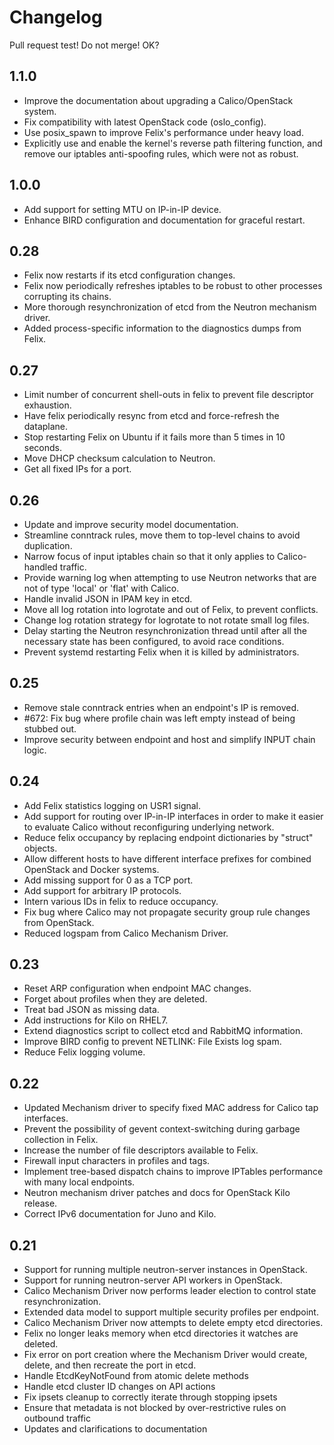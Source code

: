 # Changelog

Pull request test!  Do not merge!  OK?

## 1.1.0

- Improve the documentation about upgrading a Calico/OpenStack system.
- Fix compatibility with latest OpenStack code (oslo_config).
- Use posix_spawn to improve Felix's performance under heavy load.
- Explicitly use and enable the kernel's reverse path filtering function,
  and remove our iptables anti-spoofing rules, which were not as robust.

## 1.0.0

- Add support for setting MTU on IP-in-IP device.
- Enhance BIRD configuration and documentation for graceful restart.

## 0.28

- Felix now restarts if its etcd configuration changes.
- Felix now periodically refreshes iptables to be robust to other processes
  corrupting its chains.
- More thorough resynchronization of etcd from the Neutron mechanism driver.
- Added process-specific information to the diagnostics dumps from Felix.

## 0.27

- Limit number of concurrent shell-outs in felix to prevent file descriptor
  exhaustion.
- Have felix periodically resync from etcd and force-refresh the dataplane.
- Stop restarting Felix on Ubuntu if it fails more than 5 times in 10 seconds.
- Move DHCP checksum calculation to Neutron.
- Get all fixed IPs for a port.

## 0.26

- Update and improve security model documentation.
- Streamline conntrack rules, move them to top-level chains to avoid
  duplication.
- Narrow focus of input iptables chain so that it only applies to
  Calico-handled traffic.
- Provide warning log when attempting to use Neutron networks that are not of
  type 'local' or 'flat' with Calico.
- Handle invalid JSON in IPAM key in etcd.
- Move all log rotation into logrotate and out of Felix, to prevent conflicts.
- Change log rotation strategy for logrotate to not rotate small log files.
- Delay starting the Neutron resynchronization thread until after all the
  necessary state has been configured, to avoid race conditions.
- Prevent systemd restarting Felix when it is killed by administrators.

## 0.25

- Remove stale conntrack entries when an endpoint's IP is removed.
- #672: Fix bug where profile chain was left empty instead of being
  stubbed out.
- Improve security between endpoint and host and simplify INPUT chain logic.

## 0.24

- Add Felix statistics logging on USR1 signal.
- Add support for routing over IP-in-IP interfaces in order to make it
  easier to evaluate Calico without reconfiguring underlying network.
- Reduce felix occupancy by replacing endpoint dictionaries by "struct"
  objects.
- Allow different hosts to have different interface prefixes for combined
  OpenStack and Docker systems.
- Add missing support for 0 as a TCP port.
- Add support for arbitrary IP protocols.
- Intern various IDs in felix to reduce occupancy.
- Fix bug where Calico may not propagate security group rule changes from
  OpenStack.
- Reduced logspam from Calico Mechanism Driver.

## 0.23

- Reset ARP configuration when endpoint MAC changes.
- Forget about profiles when they are deleted.
- Treat bad JSON as missing data.
- Add instructions for Kilo on RHEL7.
- Extend diagnostics script to collect etcd and RabbitMQ information.
- Improve BIRD config to prevent NETLINK: File Exists log spam.
- Reduce Felix logging volume.

## 0.22

- Updated Mechanism driver to specify fixed MAC address for Calico tap
  interfaces.
- Prevent the possibility of gevent context-switching during garbage collection
  in Felix.
- Increase the number of file descriptors available to Felix.
- Firewall input characters in profiles and tags.
- Implement tree-based dispatch chains to improve IPTables performance with
  many local endpoints.
- Neutron mechanism driver patches and docs for OpenStack Kilo release.
- Correct IPv6 documentation for Juno and Kilo.

## 0.21

- Support for running multiple neutron-server instances in OpenStack.
- Support for running neutron-server API workers in OpenStack.
- Calico Mechanism Driver now performs leader election to control state
  resynchronization.
- Extended data model to support multiple security profiles per endpoint.
- Calico Mechanism Driver now attempts to delete empty etcd directories.
- Felix no longer leaks memory when etcd directories it watches are deleted.
- Fix error on port creation where the Mechanism Driver would create, delete,
  and then recreate the port in etcd.
- Handle EtcdKeyNotFound from atomic delete methods
- Handle etcd cluster ID changes on API actions
- Fix ipsets cleanup to correctly iterate through stopping ipsets
- Ensure that metadata is not blocked by over-restrictive rules on outbound
  traffic
- Updates and clarifications to documentation
